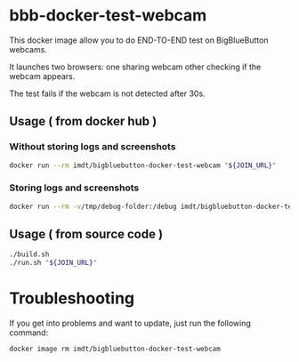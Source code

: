 # bbb-docker-test-webcam

This docker image allow you to do END-TO-END test on BigBlueButton webcams.

It launches two browsers: one sharing webcam other checking if the webcam appears.

The test fails if the webcam is not detected after 30s.

## Usage ( from docker hub )

### Without storing logs and screenshots

```sh
docker run --rm imdt/bigbluebutton-docker-test-webcam "${JOIN_URL}"
```

### Storing logs and screenshots

```sh
docker run --rm -v/tmp/debug-folder:/debug imdt/bigbluebutton-docker-test-webcam "${JOIN_URL}"
```

## Usage ( from source code )

```sh
./build.sh
./run.sh "${JOIN_URL}"
```

# Troubleshooting

If you get into problems and want to update, just run the following command:

```sh
docker image rm imdt/bigbluebutton-docker-test-webcam
```

